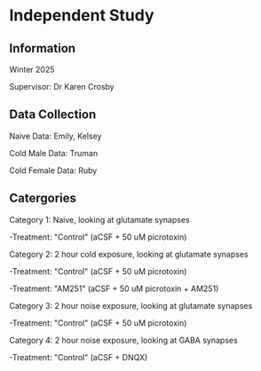 # Independent Study
## Information
Winter 2025

Supervisor: Dr Karen Crosby

## Data Collection
Naive Data: Emily, Kelsey

Cold Male Data: Truman

Cold Female Data: Ruby

## Catergories
Category 1: Naive, looking at glutamate synapses

-Treatment: "Control" (aCSF + 50 uM picrotoxin)



Category 2: 2 hour cold exposure, looking at glutamate synapses

-Treatment: "Control" (aCSF + 50 uM picrotoxin)

-Treatment: "AM251" (aCSF + 50 uM picrotoxin + AM251)



Category 3: 2 hour noise exposure, looking at glutamate synapses

-Treatment: "Control" (aCSF + 50 uM picrotoxin)



Category 4: 2 hour noise exposure, looking at GABA synapses

-Treatment: "Control" (aCSF + DNQX)


